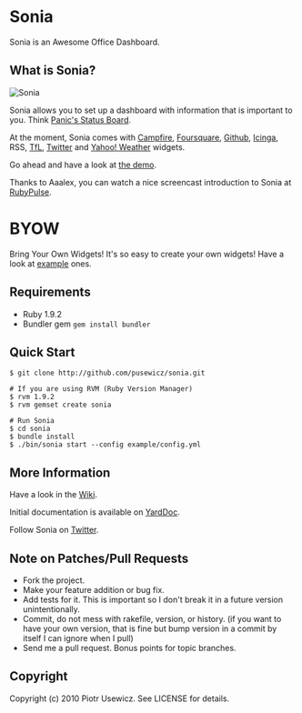 # Sonia

Sonia is an Awesome Office Dashboard.

## What is Sonia?

![Sonia](http://soniaapp.com/images/screenshot.png)

<script type="text/javascript" src="http://www.ohloh.net/p/482920/widgets/project_users_logo.js"></script>

Sonia allows you to set up a dashboard with information that is important to you. Think [Panic's Status Board](http://www.panic.com/blog/2010/03/the-panic-status-board/).

At the moment, Sonia comes with [Campfire](http://campfirenow.com/), [Foursquare](http://foursquare.com/), [Github](http://github.com/), [Icinga](http://www.icinga.org/), RSS, [TfL](http://www.tfl.gov.uk/), [Twitter](http://www.twitter.com/) and [Yahoo! Weather](http://weather.yahoo.com/) widgets.

Go ahead and have a look at [the demo](http://demo.soniaapp.com:8080/).

Thanks to Aaalex, you can watch a nice screencast introduction to Sonia at [RubyPulse](http://www.rubypulse.com/episode-0.38_sonia.html).

# BYOW

Bring Your Own Widgets! It's so easy to create your own widgets! Have a look at [example](http://github.com/pusewicz/sonia/tree/master/widgets/) ones.

## Requirements

* Ruby 1.9.2
* Bundler gem `gem install bundler`

## Quick Start

    $ git clone http://github.com/pusewicz/sonia.git

    # If you are using RVM (Ruby Version Manager)
    $ rvm 1.9.2
    $ rvm gemset create sonia

    # Run Sonia
    $ cd sonia
    $ bundle install
    $ ./bin/sonia start --config example/config.yml

## More Information

Have a look in the [Wiki](http://wiki.github.com/pusewicz/sonia/).

Initial documentation is available on [YardDoc](http://yardoc.org/docs/pusewicz-sonia).

Follow Sonia on [Twitter](http://www.twitter.com/soniaappcom).

## Note on Patches/Pull Requests

* Fork the project.
* Make your feature addition or bug fix.
* Add tests for it. This is important so I don't break it in a
  future version unintentionally.
* Commit, do not mess with rakefile, version, or history.
  (if you want to have your own version, that is fine but bump version in a commit by itself I can ignore when I pull)
* Send me a pull request. Bonus points for topic branches.

## Copyright

Copyright (c) 2010 Piotr Usewicz. See LICENSE for details.
